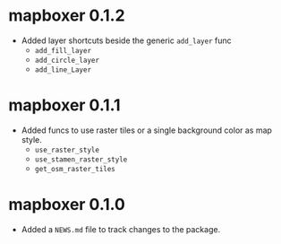 # mapboxer 0.1.2

* Added layer shortcuts beside the generic `add_layer` func
    - `add_fill_layer`
    - `add_circle_layer`
    - `add_line_Layer`

# mapboxer 0.1.1

* Added funcs to use raster tiles or a single background color as map style.
    - `use_raster_style`
    - `use_stamen_raster_style`
    - `get_osm_raster_tiles`

# mapboxer 0.1.0

* Added a `NEWS.md` file to track changes to the package.
